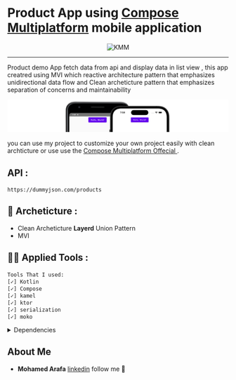 # Product App using [Compose Multiplatform](https://github.com/JetBrains/compose-multiplatform) mobile application


<p align='center'><img alt="KMM" src="https://github.com/m07med176/productApp-compose-multiplatform/blob/master/screenshots/screenShots.gif" width=50% /></p>

<hr>

Product demo App fetch data from api and display data in list view , this app creatred using MVI which reactive architecture pattern that emphasizes unidirectional data flow and Clean archeticture pattern that emphasizes separation of concerns and maintainability

![](readme_images/banner.png)

you can use my project to customize your own project easily with clean archticture or use
use the [Compose Multiplatform Offecial ](https://github.com/JetBrains/compose-multiplatform#readme).

## API :
```url
https://dummyjson.com/products
```
## 🎯 Archeticture :
- Clean Archeticture **Layerd** Union Pattern
- MVI
  
## 👨‍💻 Applied Tools :
```text
Tools That I used:
[✓] Kotlin
[✓] Compose
[✓] kamel
[✓] ktor
[✓] serialization
[✓] moko
```

<details>
<summary>Dependencies</summary>

```kotlin
implementation("media.kamel:kamel-image:0.6.0")
// MVVM Staff
api("dev.icerock.moko:mvvm-core:0.16.1")
api("dev.icerock.moko:mvvm-compose:0.16.1")
// Ktor Staff
implementation("io.ktor:ktor-client-core:2.3.1")
implementation("io.ktor:ktor-client-content-negotiation:2.3.1")
implementation("io.ktor:ktor-serialization-kotlinx-json:2.3.1")
implementation("org.jetbrains.kotlinx:kotlinx-serialization-json:1.5.1")
implementation("io.ktor:ktor-client-logging:2.2.3")
```

</details>

## About Me
- **Mohamed Arafa**  [linkedin](https://www.linkedin.com/in/devmohamed/)  follow me 🤝
